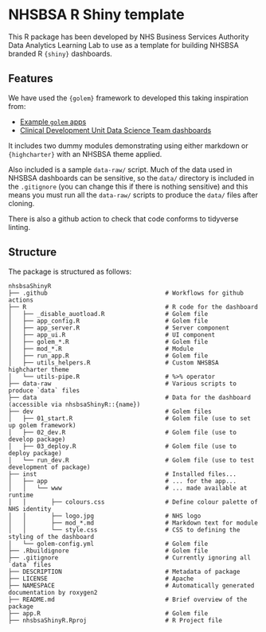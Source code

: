 # NHSBSA R Shiny template

This R package has been developed by NHS Business Services Authority Data Analytics Learning Lab to use as a template for building NHSBSA branded R `{shiny}` dashboards. 

## Features

We have used the `{golem}` framework to developed this taking inspiration from:

* [Example `golem` apps](https://github.com/ThinkR-open/golem)
* [Clinical Development Unit Data Science Team dashboards](https://github.com/CDU-data-science-team)

It includes two dummy modules demonstrating using either markdown or `{highcharter}` with an NHSBSA theme applied. 

Also included is a sample `data-raw/` script. Much of the data used in NHSBSA dashboards can be sensitive, so the `data/` directory is included in the `.gitignore` (you can change this if there is nothing sensitive) and this means you must run all the `data-raw/` scripts to produce the `data/` files after cloning.

There is also a github action to check that code conforms to tidyverse linting.

## Structure

The package is structured as follows:

```
nhsbsaShinyR
├── .github                                 # Workflows for github actions
├── R                                       # R code for the dashboard
│   ├── _disable_auotload.R                 # Golem file
│   ├── app_config.R                        # Golem file
│   ├── app_server.R                        # Server component
│   ├── app_ui.R                            # UI component
│   ├── golem_*.R                           # Golem file
│   ├── mod_*.R                             # Module 
│   ├── run_app.R                           # Golem file
│   ├── utils_helpers.R                     # Custom NHSBSA highcharter theme
│   └── utils-pipe.R                        # %>% operator
├── data-raw                                # Various scripts to produce `data` files
├── data                                    # Data for the dashboard (accessible via nhsbsaShinyR::{name})
├── dev                                     # Golem files
│   ├── 01_start.R                          # Golem file (use to set up golem framework)
│   ├── 02_dev.R                            # Golem file (use to develop package)
│   ├── 03_deploy.R                         # Golem file (use to deploy package)
│   └── run_dev.R                           # Golem file (use to test development of package)
├── inst                                    # Installed files...
│   ├── app                                 # ... for the app...
│   │   └── www                             # ... made available at runtime
│   │       ├── colours.css                 # Define colour palette of NHS identity
│   │       ├── logo.jpg                    # NHS logo
│   │       ├── mod_*.md                    # Markdown text for module
│   │       └── style.css                   # CSS to defining the styling of the dashboard
│   └── golem-config.yml                    # Golem file
├── .Rbuildignore                           # Golem file
├── .gitignore                              # Currently ignoring all `data` files
├── DESCRIPTION                             # Metadata of package
├── LICENSE                                 # Apache
├── NAMESPACE                               # Automatically generated documentation by roxygen2
├── README.md                               # Brief overview of the package
├── app.R                                   # Golem file
├── nhsbsaShinyR.Rproj                      # R Project file
```

